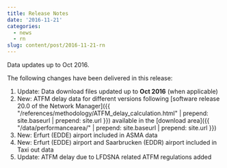 ```yaml
---
title: Release Notes
date: '2016-11-21'
categories:
  - news
  - rn
slug: content/post/2016-11-21-rn
---
```


Data updates up to Oct 2016.

The following changes have been delivered in this release:

1. Update: Data download files updated up to **Oct 2016** (when applicable)
1. New: ATFM delay data for different versions following
   [software release 20.0 of the Network Manager]({{ "/references/methodology/ATFM_delay_calculation.html" | prepend: site.baseurl | prepend: site.url }})
   available in the [download area]({{ "/data/performancearea/" | prepend: site.baseurl | prepend: site.url }})
1. New: Erfurt (EDDE) airport included in ASMA data
1. New: Erfurt (EDDE) airport and Saarbrucken (EDDR) airport included in Taxi out data
1. Update: ATFM delay due to LFDSNA related ATFM regulations added
